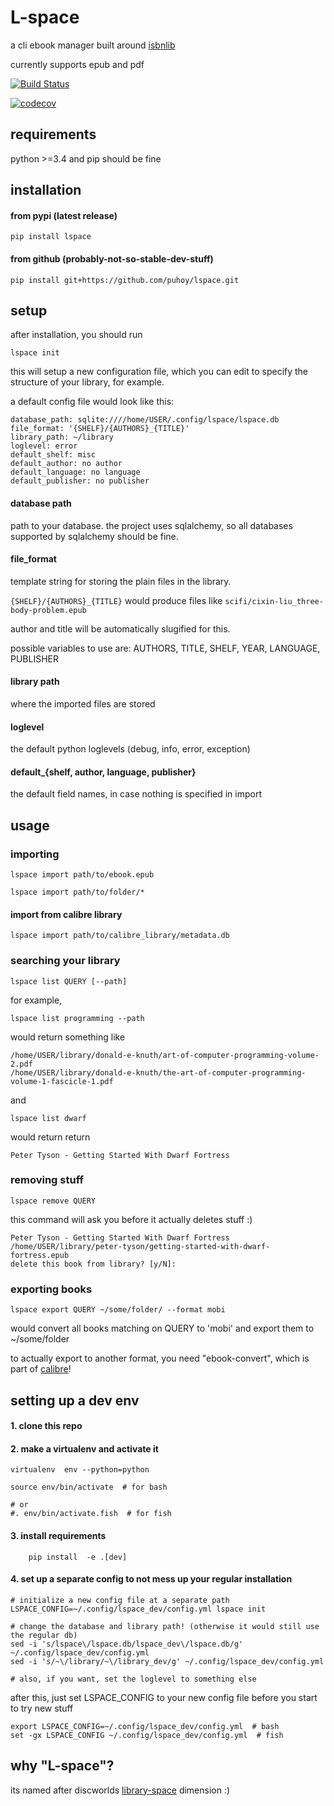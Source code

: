 # L-space

a cli ebook manager built around [isbnlib](https://github.com/xlcnd/isbnlib)

currently supports epub and pdf


[![Build Status](https://travis-ci.org/puhoy/lspace.svg?branch=master)](https://travis-ci.org/puhoy/lspace)

[![codecov](https://codecov.io/gh/puhoy/lspace/branch/master/graph/badge.svg)](https://codecov.io/gh/puhoy/lspace)

## requirements

python >=3.4 and pip should be fine


## installation

#### from pypi (latest release)

`pip install lspace`

#### from github (probably-not-so-stable-dev-stuff)

`pip install git+https://github.com/puhoy/lspace.git`


## setup 

after installation, you should run

`lspace init`

this will setup a new configuration file, which you can edit to specify the structure of your library, for example.

a default config file would look like this:
```
database_path: sqlite:////home/USER/.config/lspace/lspace.db
file_format: '{SHELF}/{AUTHORS}_{TITLE}'
library_path: ~/library
loglevel: error
default_shelf: misc
default_author: no author
default_language: no language
default_publisher: no publisher
```

#### database path

path to your database. 
the project uses sqlalchemy, so all databases supported by sqlalchemy should be fine.

#### file_format

template string for storing the plain files in the library.

`{SHELF}/{AUTHORS}_{TITLE}` would produce files like `scifi/cixin-liu_three-body-problem.epub`

author and title will be automatically slugified for this.

possible variables to use are: AUTHORS, TITLE, SHELF, YEAR, LANGUAGE, PUBLISHER

#### library path

where the imported files are stored

#### loglevel

the default python loglevels (debug, info, error, exception)

#### default_{shelf, author, language, publisher}

the default field names, in case nothing is specified in import


## usage

### importing

`lspace import path/to/ebook.epub`

`lspace import path/to/folder/*`

#### import from calibre library

`lspace import path/to/calibre_library/metadata.db`


### searching your library

`lspace list QUERY [--path]`

for example, 

`lspace list programming --path`

would return something like

    /home/USER/library/donald-e-knuth/art-of-computer-programming-volume-2.pdf
    /home/USER/library/donald-e-knuth/the-art-of-computer-programming-volume-1-fascicle-1.pdf

and 

`lspace list dwarf`

would return return

    Peter Tyson - Getting Started With Dwarf Fortress

### removing stuff

`lspace remove QUERY`

this command will ask you before it actually deletes stuff :)

    Peter Tyson - Getting Started With Dwarf Fortress
    /home/USER/library/peter-tyson/getting-started-with-dwarf-fortress.epub
    delete this book from library? [y/N]:

### exporting books


`lspace export QUERY ~/some/folder/ --format mobi`

would convert all books matching on QUERY to 'mobi' and export them to ~/some/folder

to actually export to another format, you need "ebook-convert", which is part of [calibre](https://calibre-ebook.com/)!

## setting up a dev env

#### 1. clone this repo 

#### 2. make a virtualenv and activate it

```
virtualenv  env --python=python

source env/bin/activate  # for bash

# or
#. env/bin/activate.fish  # for fish
```

#### 3. install requirements

```
    pip install  -e .[dev]
```

#### 4. set up a separate config to not mess up your regular installation

```
# initialize a new config file at a separate path
LSPACE_CONFIG=~/.config/lspace_dev/config.yml lspace init

# change the database and library path! (otherwise it would still use the regular db)
sed -i 's/lspace\/lspace.db/lspace_dev\/lspace.db/g' ~/.config/lspace_dev/config.yml
sed -i 's/~\/library/~\/library_dev/g' ~/.config/lspace_dev/config.yml

# also, if you want, set the loglevel to something else
``` 
    
after this, just set LSPACE_CONFIG to your new config file before you start to try new stuff

```
export LSPACE_CONFIG=~/.config/lspace_dev/config.yml  # bash
set -gx LSPACE_CONFIG ~/.config/lspace_dev/config.yml  # fish 
```

## why "L-space"?

its named after discworlds [library-space](https://en.wikipedia.org/wiki/List_of_dimensions_of_the_Discworld#L-space) dimension :)
